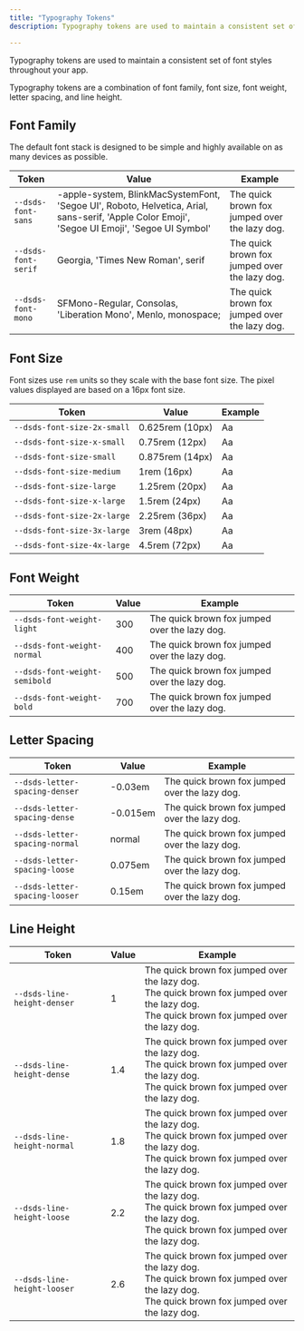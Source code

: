 ```yaml
---
title: "Typography Tokens"
description: Typography tokens are used to maintain a consistent set of font styles throughout your app.

---
```


Typography tokens are used to maintain a consistent set of font styles throughout your app.

Typography tokens are a combination of font family, font size, font weight, letter spacing, and line height.


## Font Family

The default font stack is designed to be simple and highly available on as many devices as possible.

| Token             | Value                                                                                                                                         | Example                                                                                              |
| ----------------- | --------------------------------------------------------------------------------------------------------------------------------------------- | ---------------------------------------------------------------------------------------------------- |
| `--dsds-font-sans`  | -apple-system, BlinkMacSystemFont, 'Segoe UI', Roboto, Helvetica, Arial, sans-serif, 'Apple Color Emoji', 'Segoe UI Emoji', 'Segoe UI Symbol' | <span style="font-family: var(--dsds-font-sans)">The quick brown fox jumped over the lazy dog.</span>  |
| `--dsds-font-serif` | Georgia, 'Times New Roman', serif                                                                                                             | <span style="font-family: var(--dsds-font-serif)">The quick brown fox jumped over the lazy dog.</span> |
| `--dsds-font-mono`  | SFMono-Regular, Consolas, 'Liberation Mono', Menlo, monospace;                                                                                | <span style="font-family: var(--dsds-font-mono)">The quick brown fox jumped over the lazy dog.</span>  |

## Font Size

Font sizes use `rem` units so they scale with the base font size. The pixel values displayed are based on a 16px font size.

| Token                     | Value           | Example                                                         |
| ------------------------- | --------------- | --------------------------------------------------------------- |
| `--dsds-font-size-2x-small` | 0.625rem (10px) | <span style="font-size: var(--dsds-font-size-2x-small)">Aa</span> |
| `--dsds-font-size-x-small`  | 0.75rem (12px)  | <span style="font-size: var(--dsds-font-size-x-small)">Aa</span>  |
| `--dsds-font-size-small`    | 0.875rem (14px) | <span style="font-size: var(--dsds-font-size-small)">Aa</span>    |
| `--dsds-font-size-medium`   | 1rem (16px)     | <span style="font-size: var(--dsds-font-size-medium)">Aa</span>   |
| `--dsds-font-size-large`    | 1.25rem (20px)  | <span style="font-size: var(--dsds-font-size-large)">Aa</span>    |
| `--dsds-font-size-x-large`  | 1.5rem (24px)   | <span style="font-size: var(--dsds-font-size-x-large)">Aa</span>  |
| `--dsds-font-size-2x-large` | 2.25rem (36px)  | <span style="font-size: var(--dsds-font-size-2x-large)">Aa</span> |
| `--dsds-font-size-3x-large` | 3rem (48px)     | <span style="font-size: var(--dsds-font-size-3x-large)">Aa</span> |
| `--dsds-font-size-4x-large` | 4.5rem (72px)   | <span style="font-size: var(--dsds-font-size-4x-large)">Aa</span> |

## Font Weight

| Token                       | Value | Example                                                                                                         |
| --------------------------- | ----- | --------------------------------------------------------------------------------------------------------------- |
| `--dsds-font-weight-light`    | 300   | <span style="font-weight: var(--dsds-font-weight-light);">The quick brown fox jumped over the lazy dog.</span>    |
| `--dsds-font-weight-normal`   | 400   | <span style="font-weight: var(--dsds-font-weight-normal);">The quick brown fox jumped over the lazy dog.</span>   |
| `--dsds-font-weight-semibold` | 500   | <span style="font-weight: var(--dsds-font-weight-semibold);">The quick brown fox jumped over the lazy dog.</span> |
| `--dsds-font-weight-bold`     | 700   | <span style="font-weight: var(--dsds-font-weight-bold);">The quick brown fox jumped over the lazy dog.</span>     |

## Letter Spacing

| Token                        | Value    | Example                                                                                                             |
| ---------------------------- | -------- | ------------------------------------------------------------------------------------------------------------------- |
| `--dsds-letter-spacing-denser` | -0.03em  | <span style="letter-spacing: var(--dsds-letter-spacing-denser);">The quick brown fox jumped over the lazy dog.</span> |
| `--dsds-letter-spacing-dense`  | -0.015em | <span style="letter-spacing: var(--dsds-letter-spacing-dense);">The quick brown fox jumped over the lazy dog.</span>  |
| `--dsds-letter-spacing-normal` | normal   | <span style="letter-spacing: var(--dsds-letter-spacing-normal);">The quick brown fox jumped over the lazy dog.</span> |
| `--dsds-letter-spacing-loose`  | 0.075em  | <span style="letter-spacing: var(--dsds-letter-spacing-loose);">The quick brown fox jumped over the lazy dog.</span>  |
| `--dsds-letter-spacing-looser` | 0.15em   | <span style="letter-spacing: var(--dsds-letter-spacing-looser);">The quick brown fox jumped over the lazy dog.</span> |

## Line Height

| Token                     | Value | Example                                                                                                                                                                                                       |
| ------------------------- | ----- | ------------------------------------------------------------------------------------------------------------------------------------------------------------------------------------------------------------- |
| `--dsds-line-height-denser` | 1     | <div style="line-height: var(--dsds-line-height-denser);">The quick brown fox jumped over the lazy dog.<br>The quick brown fox jumped over the lazy dog.<br>The quick brown fox jumped over the lazy dog.</div> |
| `--dsds-line-height-dense`  | 1.4   | <div style="line-height: var(--dsds-line-height-dense);">The quick brown fox jumped over the lazy dog.<br>The quick brown fox jumped over the lazy dog.<br>The quick brown fox jumped over the lazy dog.</div>  |
| `--dsds-line-height-normal` | 1.8   | <div style="line-height: var(--dsds-line-height-normal);">The quick brown fox jumped over the lazy dog.<br>The quick brown fox jumped over the lazy dog.<br>The quick brown fox jumped over the lazy dog.</div> |
| `--dsds-line-height-loose`  | 2.2   | <div style="line-height: var(--dsds-line-height-loose);">The quick brown fox jumped over the lazy dog.<br>The quick brown fox jumped over the lazy dog.<br>The quick brown fox jumped over the lazy dog.</div>  |
| `--dsds-line-height-looser` | 2.6   | <div style="line-height: var(--dsds-line-height-looser);">The quick brown fox jumped over the lazy dog.<br>The quick brown fox jumped over the lazy dog.<br>The quick brown fox jumped over the lazy dog.</div> |
